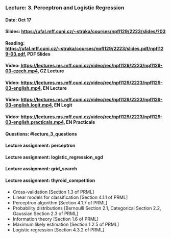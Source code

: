 ### Lecture: 3. Perceptron and Logistic Regression
#### Date: Oct 17
#### Slides: https://ufal.mff.cuni.cz/~straka/courses/npfl129/2223/slides/?03
#### Reading: https://ufal.mff.cuni.cz/~straka/courses/npfl129/2223/slides.pdf/npfl129-03.pdf, PDF Slides
#### Video: https://lectures.ms.mff.cuni.cz/video/rec/npfl129/2223/npfl129-03-czech.mp4, CZ Lecture
#### Video: https://lectures.ms.mff.cuni.cz/video/rec/npfl129/2223/npfl129-03-english.mp4, EN Lecture
#### Video: https://lectures.ms.mff.cuni.cz/video/rec/npfl129/2223/npfl129-03-english.logit.mp4, EN Logit
#### Video: https://lectures.ms.mff.cuni.cz/video/rec/npfl129/2223/npfl129-03-english.practicals.mp4, EN Practicals
#### Questions: #lecture_3_questions
#### Lecture assignment: perceptron
#### Lecture assignment: logistic_regression_sgd
#### Lecture assignment: grid_search
#### Lecture assignment: thyroid_competition

- Cross-validation [Section 1.3 of PRML]
- Linear models for classification [Section 4.1.1 of PRML]
- Perceptron algorithm [Section 4.1.7 of PRML]
- Probability distributions [Bernoulli Section 2.1, Categorical Section 2.2, Gaussian Section 2.3 of PRML]
- Information theory [Section 1.6 of PRML]
- Maximum likely estimation [Section 1.2.5 of PRML]
- Logistic regression [Section 4.3.2 of PRML]
